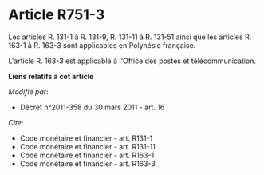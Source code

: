 # Article R751-3

Les articles R. 131-1 à R. 131-9, R. 131-11 à R. 131-51 ainsi que les articles R. 163-1 à R. 163-3 sont applicables en
Polynésie française.

L'article R. 163-3 est applicable à l'Office des postes et télécommunication.

**Liens relatifs à cet article**

_Modifié par_:

  - Décret n°2011-358 du 30 mars 2011 - art. 16

_Cite_:

  - Code monétaire et financier - art. R131-1
  - Code monétaire et financier - art. R131-11
  - Code monétaire et financier - art. R163-1
  - Code monétaire et financier - art. R163-3
